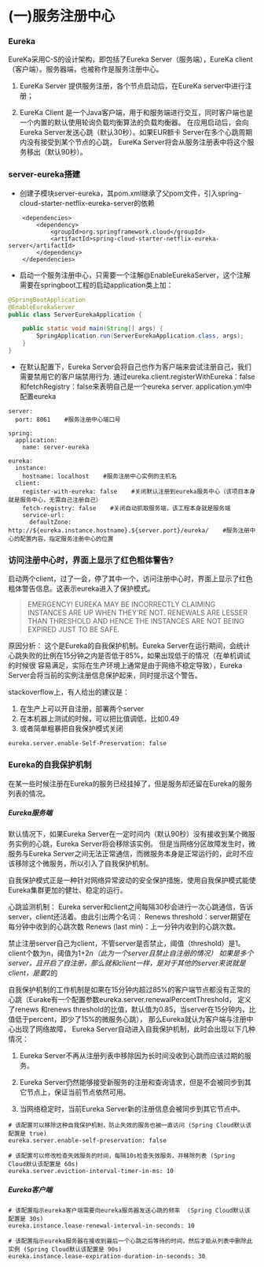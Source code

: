 # (一)服务注册中心

### Eureka
EureKa采用C-S的设计架构，即包括了Eureka Server（服务端），EureKa client（客户端）。服务器端，也被称作是服务注册中心。

1. EureKa Server 提供服务注册，各个节点启动后，在EureKa server中进行注册；

2. EureKa Client 是一个Java客户端，用于和服务端进行交互，同时客户端也是一个内置的默认使用轮询负载均衡算法的负载均衡器。
在应用启动后，会向Eureka Server发送心跳（默认30秒）。如果EUR额卡 Server在多个心跳周期内没有接受到某个节点的心跳，
EureKa Server将会从服务注册表中将这个服务移出（默认90秒）。


### server-eureka搭建

*  创建子模块server-eureka，其pom.xml继承了父pom文件，引入spring-cloud-starter-netflix-eureka-server的依赖

```
    <dependencies>
        <dependency>
            <groupId>org.springframework.cloud</groupId>
            <artifactId>spring-cloud-starter-netflix-eureka-server</artifactId>
        </dependency>
    </dependencies>
```

* 启动一个服务注册中心，只需要一个注解@EnableEurekaServer，这个注解需要在springboot工程的启动application类上加：

```java
@SpringBootApplication
@EnableEurekaServer
public class ServerEurekaApplication {

    public static void main(String[] args) {
        SpringApplication.run(ServerEurekaApplication.class, args);
    }
}
```

* 在默认配置下，Eureka Server会将自己也作为客户端来尝试注册自己，我们需要禁用它的客户端禁用行为.
通过eureka.client.registerWithEureka：false和fetchRegistry：false来表明自己是一个eureka server.
application.yml中配置eureka

```
server:
  port: 8061    #服务注册中心端口号

spring:
  application:
    name: server-eureka

eureka:
  instance:
    hostname: localhost    #服务注册中心实例的主机名
  client:
    register-with-eureka: false    #关闭默认注册到eureka服务中心（该项目本身就是服务中心，无需自己注册自己）
    fetch-registry: false    #关闭自动抓取服务端，该工程本身就是服务端
    service-url:
      defaultZone: http://${eureka.instance.hostname}.${server.port}/eureka/    #服务注册中心的配置内容，指定服务注册中心的位置
```

### 访问注册中心时，界面上显示了红色粗体警告?

启动两个client，过了一会，停了其中一个，访问注册中心时，界面上显示了红色粗体警告信息。这表示eureka进入了保护模式。

>EMERGENCY! EUREKA MAY BE INCORRECTLY CLAIMING INSTANCES ARE UP WHEN THEY'RE NOT. RENEWALS ARE LESSER THAN THRESHOLD AND
 HENCE THE INSTANCES ARE NOT BEING EXPIRED JUST TO BE SAFE.

原因分析：
这个是Eureka的自我保护机制。Eureka Server在运行期间，会统计心跳失败的比例在15分钟之内是否低于85%，如果出现低于的情况（在单机调试的时候很
容易满足，实际在生产环境上通常是由于网络不稳定导致），Eureka Server会将当前的实例注册信息保护起来，同时提示这个警告。

stackoverflow上，有人给出的建议是： 
1. 在生产上可以开自注册，部署两个server 
2. 在本机器上测试的时候，可以把比值调低，比如0.49 
3. 或者简单粗暴把自我保护模式关闭

```
eureka.server.enable-Self-Preservation: false
```

### Eureka的自我保护机制
在某一些时候注册在Eureka的服务已经挂掉了，但是服务却还留在Eureka的服务列表的情况。

##### Eureka服务端

默认情况下，如果Eureka Server在一定时间内（默认90秒）没有接收到某个微服务实例的心跳，Eureka Server将会移除该实例。
但是当网络分区故障发生时，微服务与Eureka Server之间无法正常通信，而微服务本身是正常运行的，此时不应该移除这个微服务，所以引入了自我保护机制。

自我保护模式正是一种针对网络异常波动的安全保护措施，使用自我保护模式能使Eureka集群更加的健壮、稳定的运行。


心跳监测机制：
Eureka server和client之间每隔30秒会进行一次心跳通信，告诉server，client还活着。由此引出两个名词： 
Renews threshold：server期望在每分钟中收到的心跳次数 
Renews (last min)：上一分钟内收到的心跳次数。

禁止注册server自己为client，不管server是否禁止，阈值（threshold）是1。client个数为n，阈值为1+2*n（此为一个server且禁止自注册的情况） 
如果是多个server，且开启了自注册，那么就和client一样，是对于其他的server来说就是client，是要*2的

自我保护机制的工作机制是如果在15分钟内超过85%的客户端节点都没有正常的心跳（Eurake有一个配置参数eureka.server.renewalPercentThreshold，
定义了renews 和renews threshold的比值，默认值为0.85，当server在15分钟内，比值低于percent，即少了15%的微服务心跳），
那么Eureka就认为客户端与注册中心出现了网络故障，
Eureka Server自动进入自我保护机制，此时会出现以下几种情况：

1. Eureka Server不再从注册列表中移除因为长时间没收到心跳而应该过期的服务。

2. Eureka Server仍然能够接受新服务的注册和查询请求，但是不会被同步到其它节点上，保证当前节点依然可用。

3. 当网络稳定时，当前Eureka Server新的注册信息会被同步到其它节点中。

```
# 该配置可以移除这种自我保护机制，防止失效的服务也被一直访问 (Spring Cloud默认该配置是 true) 
eureka.server.enable-self-preservation: false 

# 该配置可以修改检查失效服务的时间，每隔10s检查失效服务，并移除列表 (Spring Cloud默认该配置是 60s) 
eureka.server.eviction-interval-timer-in-ms: 10
```

##### Eureka客户端

```
# 该配置指示eureka客户端需要向eureka服务器发送心跳的频率  (Spring Cloud默认该配置是 30s) 
eureka.instance.lease-renewal-interval-in-seconds: 10 

# 该配置指示eureka服务器在接收到最后一个心跳之后等待的时间，然后才能从列表中删除此实例 (Spring Cloud默认该配置是 90s) 
eureka.instance.lease-expiration-duration-in-seconds: 30
```